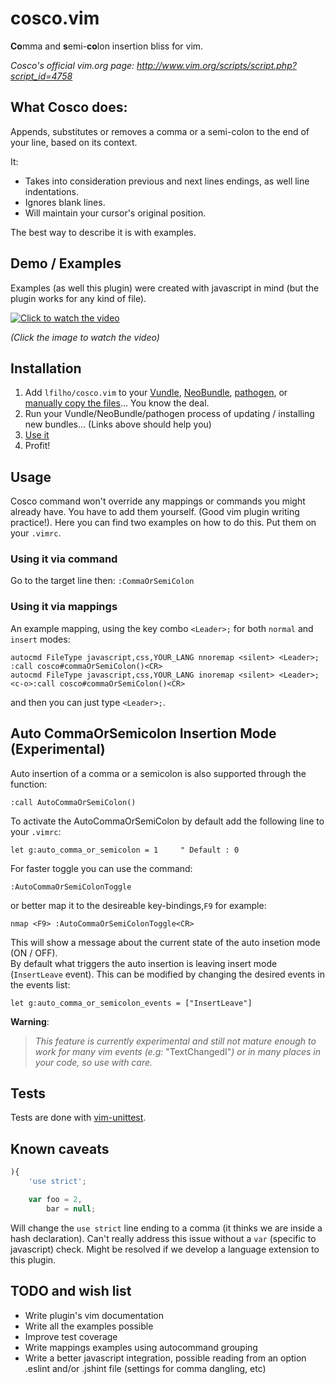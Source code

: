 cosco.vim
=========

**Co**mma and **s**emi-**co**lon insertion bliss for vim.

*Cosco's official vim.org page: http://www.vim.org/scripts/script.php?script_id=4758*

## What Cosco does:

Appends, substitutes or removes a comma or a semi-colon to the end of your line, based on its context.

It:

* Takes into consideration previous and next lines endings, as well line indentations.
* Ignores blank lines.
* Will maintain your cursor's original position.

The best way to describe it is with examples.

## Demo / Examples

Examples (as well this plugin) were created with javascript in mind (but the plugin works for any kind of file).

[![Click to watch the video](http://img.youtube.com/vi/xCSjdqf8sOY/0.jpg)](http://www.youtube.com/watch?v=xCSjdqf8sOY)

*(Click the image to watch the video)*

## Installation

1. Add `lfilho/cosco.vim` to your [Vundle](https://github.com/gmarik/vundle), [NeoBundle](https://github.com/Shougo/neobundle.vim), [pathogen](https://github.com/tpope/vim-pathogen), or [manually copy the files](http://superuser.com/a/404820)... You know the deal.
2. Run your Vundle/NeoBundle/pathogen process of updating / installing new bundles... (Links above should help you)
3. [Use it](#usage)
4. Profit!

## Usage

Cosco command won't override any mappings or commands you might already have. You have to add them yourself. (Good vim plugin writing practice!).
Here you can find two examples on how to do this. Put them on your `.vimrc`.

### Using it via command
Go to the target line then: `:CommaOrSemiColon`

### Using it via mappings

An example mapping, using the key combo `<Leader>;` for both `normal` and `insert` modes:

```VimL
autocmd FileType javascript,css,YOUR_LANG nnoremap <silent> <Leader>; :call cosco#commaOrSemiColon()<CR>
autocmd FileType javascript,css,YOUR_LANG inoremap <silent> <Leader>; <c-o>:call cosco#commaOrSemiColon()<CR>
```

and then you can just type `<Leader>;`.

## Auto CommaOrSemicolon Insertion Mode (Experimental)

Auto insertion of a comma or a semicolon is also supported through the function:

```vim
:call AutoCommaOrSemiColon()
```
To activate the AutoCommaOrSemiColon by default add the following line to your `.vimrc`:

```vim
let g:auto_comma_or_semicolon = 1     " Default : 0
```

For faster toggle you can use the command:

```vim
:AutoCommaOrSemiColonToggle
```
or better map it to the desireable key-bindings,`F9` for example:

```vim
nmap <F9> :AutoCommaOrSemiColonToggle<CR>
```
This will show a message about the current state of the auto insetion mode (ON / OFF).  
By default what triggers the auto insertion is leaving insert mode (`InsertLeave` event). This can be modified by changing the desired events in the events list:

```vim
let g:auto_comma_or_semicolon_events = ["InsertLeave"]
```
__**Warning**__:

> *This feature is currently experimental and still not mature enough to work for many vim events (e.g:* "TextChangedI"*) or in many places in your code, so use with care.*

## Tests

Tests are done with [vim-unittest](https://github.com/h1mesuke/vim-unittest).

## Known caveats

```javascript
){
    'use strict';

    var foo = 2,
        bar = null;
```

Will change the `use strict` line ending to a comma (it thinks we are inside a hash declaration). Can't really address this issue without a `var` (specific to javascript) check. Might be resolved if we develop a language extension to this plugin.

## TODO and wish list

* Write plugin's vim documentation
* Write all the examples possible
* Improve test coverage
* Write mappings examples using autocommand grouping
* Write a better javascript integration, possible reading from an option .eslint and/or .jshint file (settings for comma dangling, etc)
